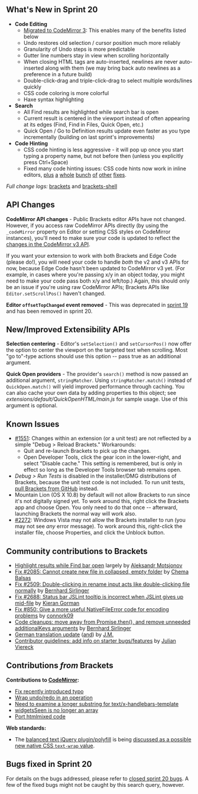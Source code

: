 What's New in Sprint 20
-----------------------
* **Code Editing**
    * [Migrated to CodeMirror 3](https://groups.google.com/forum/?fromgroups=#!topic/brackets-dev/0Jybk-PQJWQ): This enables many of the benefits listed below
    * Undo restores old selection / cursor position much more reliably
    * Granularity of Undo steps is more predictable
    * Gutter line numbers stay in view when scrolling horizontally
    * When closing HTML tags are auto-inserted, newlines are never auto-inserted along with them (we may bring back auto newlines as a preference in a future build)
    * Double-click-drag and triple-click-drag to select multiple words/lines quickly
    * CSS code coloring is more colorful
    * Haxe syntax highlighting
* **Search**
    * All Find results are highlighted while search bar is open
    * Current result is centered in the viewport instead of often appearing at its edges (Find, Find in Files, Quick Open, etc.)
    * Quick Open / Go to Definition results update even faster as you type incrementally (building on last sprint's improvements)
* **Code Hinting**
    * CSS code hinting is less aggressive - it will pop up once you start typing a property name, but not before then (unless you explicitly press Ctrl+Space)
    * Fixed many code hinting issues: CSS code hints now work in inline editors, [plus](https://github.com/adobe/brackets/issues/2775) [a](https://github.com/adobe/brackets/issues/2601) [whole](https://github.com/adobe/brackets/issues/2625) [bunch](https://github.com/adobe/brackets/issues/2682) [of](https://github.com/adobe/brackets/issues/2628) [other](https://github.com/adobe/brackets/issues/2626) [fixes](https://github.com/adobe/brackets/issues/2586).


_Full change logs:_ [brackets](https://github.com/adobe/brackets/compare/sprint-19...sprint-20#commits_bucket) and [brackets-shell](https://github.com/adobe/brackets-shell/compare/sprint-19...sprint-20#commits_bucket)

API Changes
-----------
**CodeMirror API changes** - Public Brackets editor APIs have not changed. However, if you access raw CodeMirror APIs directly (by using the `_codeMirror` property on Editor or setting CSS styles on CodeMirror instances), you'll need to make sure your code is updated to reflect the [changes in the CodeMirror v3 API](http://codemirror.net/doc/upgrade_v3.html).

If you want your extension to work with both Brackets and Edge Code (please do!), you will need your code to handle _both_ the v2 and v3 APIs for now, because Edge Code hasn't been updated to CodeMirror v3 yet. (For example, in cases where you're passing x/y in an object today, you might need to make your code pass both x/y and left/top.) Again, this should only be an issue if you're using raw CodeMirror APIs; Brackets APIs like `Editor.setScrollPos()` haven't changed.

**Editor `offsetTopChanged` event removed** - This was deprecated in [sprint 19](https://github.com/adobe/brackets/wiki/Release-Notes:-Sprint-19) and has been removed in sprint 20.

New/Improved Extensibility APIs
-------------------------------
**Selection centering** - Editor's `setSelection()` and `setCursorPos()` now offer the option to center the viewport on the targeted text when scrolling. Most "go to"-type actions should use this option -- pass true as an additional argument.

**Quick Open providers** - The provider's `search()` method is now passed an additional argument, `stringMatcher`. Using `stringMatcher.match()` instead of `QuickOpen.match()` will yield improved performance through caching. You can also cache your own data by adding properties to this object; see _extensions/default/QuickOpenHTML/main.js_ for sample usage. Use of this argument is optional.


Known Issues
------------
* [#1551](https://github.com/adobe/brackets/issues/1551): Changes within an extension (or a unit test) are not reflected by a simple "Debug > Reload Brackets." Workarounds:
    * Quit and re-launch Brackets to pick up the changes.
    * Open Developer Tools, click the gear icon in the lower-right, and select "Disable cache." This setting is remembered, but is only in effect so long as the Developer Tools browser tab remains open.
* _Debug > Run Tests_ is disabled in the installer/DMG distributions of Brackets, because the unit test code is not included. To run unit tests, [pull Brackets from GitHub](https://github.com/adobe/brackets/wiki/How-to-Hack-on-Brackets#wiki-getcode) instead.
* Mountain Lion (OS X 10.8) by default will not allow Brackets to run since it's not digitally signed yet.  To work around this, right click the Brackets app and choose Open.  You only need to do that once -- afterward, launching Brackets the normal way will work also.
* [#2272](https://github.com/adobe/brackets/issues/2272): Windows Vista may not allow the Brackets installer to run (you may not see _any_ error message). To work around this, right-click the installer file, choose Properties, and click the Unblock button.


Community contributions to Brackets
-----------------------------------
* [Highlight results while Find bar open](https://github.com/adobe/brackets/pull/2662) largely by [Aleksandr Motsjonov](https://github.com/soswow)
* [Fix #2085: Cannot create new file in collapsed, empty folder](https://github.com/adobe/brackets/pull/2592) by [Chema Balsas](https://github.com/jbalsas)
* [Fix #2509: Double-clicking in rename input acts like double-clicking file normally](https://github.com/adobe/brackets/pull/2802) by [Bernhard Sirlinger](https://github.com/WebsiteDeveloper)
* [Fix #2688: Status bar JSLint tooltip is incorrect when JSLint gives up mid-file](https://github.com/adobe/brackets/pull/2690) by [Kieran Gorman](https://github.com/kjgorman)
* [Fix #850: Give a more useful NativeFileError code for encoding problems](https://github.com/adobe/brackets/pull/2639) by [connork09](https://github.com/connork09)
* [Code cleanups: move away from Promise.then(), and remove unneeded additionalKeys arguments](https://github.com/adobe/brackets/pull/2685/files) by [Bernhard Sirlinger](https://github.com/WebsiteDeveloper)
* [German translation update](https://github.com/adobe/brackets/pull/2789) ([and](https://github.com/adobe/brackets/pull/2800)) by [J.M.](https://github.com/mynetx)
* [Contributor guidelines: add info on starter bugs/features](https://github.com/adobe/brackets/pull/2841) by [Julian Viereck](https://github.com/jviereck)


Contributions _from_ Brackets
-----------------------------
**Contributions to [CodeMirror](https://github.com/marijnh/CodeMirror):**
* [Fix recently introduced typo](https://github.com/marijnh/CodeMirror/commit/96c4963bd7d5a45bbe034601c9bff33cace8a256)
* [Wrap undo/redo in an operation](https://github.com/marijnh/CodeMirror/commit/ae179ddd1fe0562ae9f46ddf212d7fad67cc317e)
* [Need to examine a longer substring for text/x-handlebars-template](https://github.com/marijnh/CodeMirror/commit/c6ad81e67271b5d44e8167591b71be19dcb5d14b)
* [widgetsSeen is no longer an array](https://github.com/marijnh/CodeMirror/commit/7ae4ba63f272cbc989ad10fe31029ff4239a0d22)
* [Port htmlmixed code](https://github.com/marijnh/CodeMirror/commit/a8b5188296f4254a5216758e41d200db1e6fcdb2)

**Web standards:**
* The [balanced text jQuery plugin/polyfill](https://github.com/adobe-webplatform/balance-text) is being [discussed as a possible new native CSS `text-wrap` value](http://lists.w3.org/Archives/Public/www-style/2013Jan/0597.html).



Bugs fixed in Sprint 20
-----------------------
For details on the bugs addressed, please refer to [closed sprint 20 bugs](https://github.com/adobe/brackets/issues?labels=&milestone=7&state=closed). A few of the fixed bugs might not be caught by this search query, however.